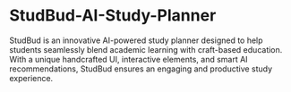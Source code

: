 # StudBud-AI-Study-Planner
StudBud is an innovative AI-powered study planner designed to help students seamlessly blend academic learning with craft-based education. With a unique handcrafted UI, interactive elements, and smart AI recommendations, StudBud ensures an engaging and productive study experience.
